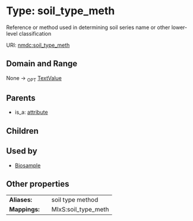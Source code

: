 
# Type: soil_type_meth


Reference or method used in determining soil series name or other lower-level classification

URI: [nmdc:soil_type_meth](https://microbiomedata/meta/soil_type_meth)


## Domain and Range

None ->  <sub>OPT</sub> [TextValue](TextValue.md)

## Parents

 *  is_a: [attribute](attribute.md)

## Children


## Used by

 * [Biosample](Biosample.md)

## Other properties

|  |  |  |
| --- | --- | --- |
| **Aliases:** | | soil type method |
| **Mappings:** | | MIxS:soil_type_meth |

